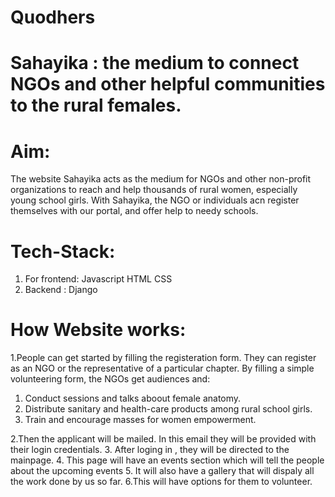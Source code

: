 # Quodhers

# Sahayika : the medium to connect NGOs and other helpful communities to the rural females.

# Aim:
The website Sahayika acts as the medium for NGOs and other non-profit organizations to reach and help thousands of rural women, especially young school girls.
With Sahayika, the NGO or individuals acn register themselves with our portal, and offer help to needy schools.

# Tech-Stack:

1. For frontend: Javascript
                  HTML
                  CSS
2. Backend : Django

# How Website works:
1.People can get started by filling the registeration form. They can register as an NGO or the representative  of a particular chapter.
By filling a simple volunteering form, the NGOs get audiences and:
  1. Conduct sessions and talks aboout female anatomy.
  2. Distribute sanitary and health-care products among rural school girls.
  3. Train and encourage masses for women empowerment.
  
2.Then the applicant  will be mailed. In this email they will be provided with their login credentials.
3. After loging in , they will be directed to the mainpage.
4. This page will have an events section which will tell the people about the upcoming events
5. It will also have a gallery that will dispaly all the work done by us so far.
6.This will have options for them to volunteer.




